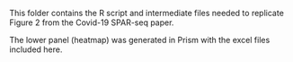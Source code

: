 This folder contains the R script and intermediate files needed to replicate Figure 2 from the Covid-19 SPAR-seq paper.

The lower panel (heatmap) was generated in Prism with the excel files included here. 
